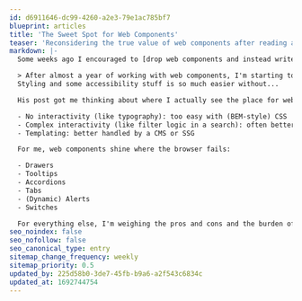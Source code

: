 ```yaml
---
id: d6911646-dc99-4260-a2e3-79e1ac785bf7
blueprint: articles
title: 'The Sweet Spot for Web Components'
teaser: 'Reconsidering the true value of web components after reading a post by Manuel Matuzović.'
markdown: |-
  Some weeks ago I encouraged to [drop web components and instead write plain CSS for accessible and semantic headings](https://github.com/solid-design-system/solid/issues/243#issuecomment-1643581512) in Union Investment's design system.  Today I read the following post by [Manuel Matuzović](https://front-end.social/@matuzo/110904820573072435):

  > After almost a year of working with web components, I'm starting to doubt the usefulness of style encapsulation and shadow DOM in general.
  Styling and some accessibility stuff is so much easier without...

  His post got me thinking about where I actually see the place for web components. Turns out that finding their sweet spot is hard:

  - No interactivity (like typography): too easy with (BEM-style) CSS
  - Complex interactivity (like filter logic in a search): often better left to app frameworks
  - Templating: better handled by a CMS or SSG

  For me, web components shine where the browser fails:

  - Drawers
  - Tooltips
  - Accordions
  - Tabs
  - (Dynamic) Alerts
  - Switches

  For everything else, I'm weighing the pros and cons and the burden of maintenance and performance-loss more than ever.
seo_noindex: false
seo_nofollow: false
seo_canonical_type: entry
sitemap_change_frequency: weekly
sitemap_priority: 0.5
updated_by: 225d58b0-3de7-45fb-b9a6-a2f543c6834c
updated_at: 1692744754
---
```

